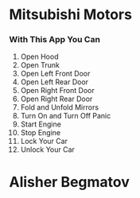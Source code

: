 # Mitsubishi Motors

### With This App You Can

1. Open Hood
2. Open Trunk
3. Open Left Front Door
4. Open Left Rear Door
5. Open Right Front Door
6. Open Right Rear Door
7. Fold and Unfold Mirrors
8. Turn On and Turn Off Panic
9. Start Engine
10. Stop Engine
11. Lock Your Car
12. Unlock Your Car

# Alisher Begmatov